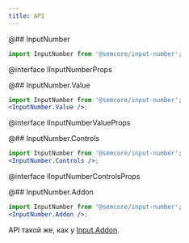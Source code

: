 ```yaml
---
title: API
---
```


@## InputNumber

```js
import InputNumber from '@semcore/input-number';
```

@interface IInputNumberProps

@## InputNumber.Value

```jsx
import InputNumber from '@semcore/input-number';
<InputNumber.Value />;
```

@interface IInputNumberValueProps

@## InputNumber.Controls

```jsx
import InputNumber from '@semcore/input-number';
<InputNumber.Controls />;
```

@interface IInputNumberControlsProps

@## InputNumber.Addon

```jsx
import InputNumber from '@semcore/input-number';
<InputNumber.Addon />;
```

API такой же, как у [Input.Addon](/components/input/input-api).
